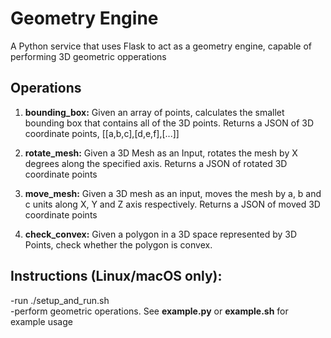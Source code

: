 # Geometry Engine
A Python service that uses Flask to act as a geometry engine, capable of performing 3D geometric opperations

## Operations

1. **bounding_box:** Given an array of points, calculates the smallet bounding box that contains all of the 3D points. Returns a JSON of 3D coordinate points, [[a,b,c],[d,e,f],[...]] 

2. **rotate_mesh:** Given a 3D Mesh as an Input, rotates the mesh by X degrees along the specified axis. Returns a JSON of rotated 3D coordinate points

3. **move_mesh:** Given a 3D mesh as an input, moves the mesh by a, b and c units along X, Y and Z axis respectively. Returns a JSON of moved 3D coordinate points  

4. **check_convex:** Given a polygon in a 3D space represented by 3D Points, check whether the polygon is convex.  

## Instructions (Linux/macOS only):
-run ./setup_and_run.sh  
-perform geometric operations. See **example.py** or **example.sh** for example usage